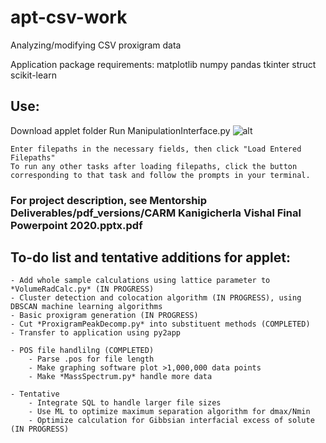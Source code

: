 # apt-csv-work
Analyzing/modifying CSV proxigram data

Application package requirements:
    matplotlib
    numpy
    pandas
    tkinter
    struct
    scikit-learn

## Use:
Download applet folder
Run ManipulationInterface.py
    ![alt](https://i.postimg.cc/Kv0k7Tgn/manipinterface.png)

    Enter filepaths in the necessary fields, then click "Load Entered Filepaths"
    To run any other tasks after loading filepaths, click the button corresponding to that task and follow the prompts in your terminal.

### For project description, see Mentorship Deliverables/pdf_versions/CARM Kanigicherla Vishal Final Powerpoint 2020.pptx.pdf

## To-do list and tentative additions for applet:
    - Add whole sample calculations using lattice parameter to *VolumeRadCalc.py* (IN PROGRESS)
    - Cluster detection and colocation algorithm (IN PROGRESS), using DBSCAN machine learning algorithms
    - Basic proxigram generation (IN PROGRESS)
    - Cut *ProxigramPeakDecomp.py* into substituent methods (COMPLETED)
    - Transfer to application using py2app
    
    - POS file handlilng (COMPLETED)
        - Parse .pos for file length
        - Make graphing software plot >1,000,000 data points
        - Make *MassSpectrum.py* handle more data
    
    - Tentative
        - Integrate SQL to handle larger file sizes
        - Use ML to optimize maximum separation algorithm for dmax/Nmin
        - Optimize calculation for Gibbsian interfacial excess of solute (IN PROGRESS)